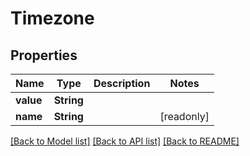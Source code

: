 # Timezone

## Properties

Name | Type | Description | Notes
------------ | ------------- | ------------- | -------------
**value** | **String** |  | 
**name** | **String** |  | [readonly] 

[[Back to Model list]](../#documentation-for-models) [[Back to API list]](../#documentation-for-api-endpoints) [[Back to README]](../)



